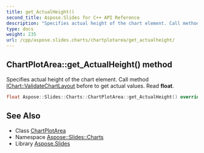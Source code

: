 ```yaml
---
title: get_ActualHeight()
second_title: Aspose.Slides for C++ API Reference
description: "Specifies actual height of the chart element. Call method IChart::ValidateChartLayout before to get actual values. Read float."
type: docs
weight: 235
url: /cpp/aspose.slides.charts/chartplotarea/get_actualheight/
---
```

## ChartPlotArea::get_ActualHeight() method


Specifies actual height of the chart element. Call method [IChart::ValidateChartLayout](../../ichart/validatechartlayout/) before to get actual values. Read **float**.

```cpp
float Aspose::Slides::Charts::ChartPlotArea::get_ActualHeight() override
```

## See Also

* Class [ChartPlotArea](./)
* Namespace [Aspose::Slides::Charts](../)
* Library [Aspose.Slides](../../)
